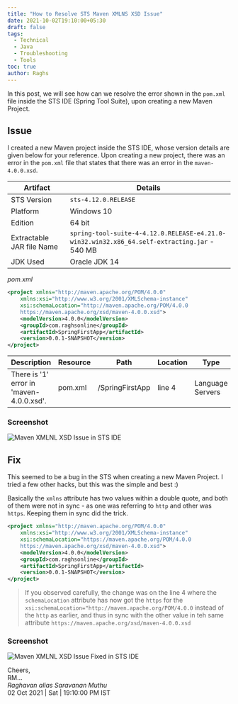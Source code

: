 ```yaml
---
title: "How to Resolve STS Maven XMLNS XSD Issue"
date: 2021-10-02T19:10:00+05:30
draft: false
tags:
  - Technical
  - Java
  - Troubleshooting
  - Tools
toc: true
author: Raghs
---
```


In this post, we will see how can we resolve the error shown in the `pom.xml` file inside the STS IDE (Spring Tool Suite), upon creating a new Maven Project. 

<!--more-->

## Issue 

I created a new Maven project inside the STS IDE, whose version details are given below for your reference. Upon creating a new project, there was an error in the `pom.xml` file that states that there was an error in the `maven-4.0.0.xsd`.  

Artifact | Details |
| ----- | --- |
| STS Version | `sts-4.12.0.RELEASE` |
| Platform | Windows 10 |
| Edition | 64 bit |
| Extractable JAR file Name | `spring-tool-suite-4-4.12.0.RELEASE-e4.21.0-win32.win32.x86_64.self-extracting.jar` - 540 MB |
| JDK Used | Oracle JDK 14 |
  
*pom.xml*

```xml
<project xmlns="http://maven.apache.org/POM/4.0.0"
	xmlns:xsi="http://www.w3.org/2001/XMLSchema-instance"
	xsi:schemaLocation="http://maven.apache.org/POM/4.0.0 
	https://maven.apache.org/xsd/maven-4.0.0.xsd">
	<modelVersion>4.0.0</modelVersion>
	<groupId>com.raghsonline</groupId>
	<artifactId>SpringFirstApp</artifactId>
	<version>0.0.1-SNAPSHOT</version>
</project>  
```

|Description	| Resource	| Path	| Location	 | Type |
| --- | ---- | --- | --- | --- |
|There is '1' error in 'maven-4.0.0.xsd'.	| pom.xml	| /SpringFirstApp | line 4	| Language Servers |

### Screenshot 

<img src="https://raghsonline.com/tools/sts/maven-xmlns-xsd-issue/01_error.JPG" alt="Maven XMLNL XSD Issue in STS IDE"/>

## Fix 

This seemed to be a bug in the STS when creating a new Maven Project. I tried a few other hacks, but this was the simple and best :) 

Basically the `xmlns` attribute has two values within a double quote, and both of them were not in sync - as one was referring to `http` and other was `https`. Keeping them in sync did the trick.

```xml
<project xmlns="http://maven.apache.org/POM/4.0.0"
	xmlns:xsi="http://www.w3.org/2001/XMLSchema-instance"
	xsi:schemaLocation="https://maven.apache.org/POM/4.0.0 
	https://maven.apache.org/xsd/maven-4.0.0.xsd">
	<modelVersion>4.0.0</modelVersion>
	<groupId>com.raghsonline</groupId>
	<artifactId>SpringFirstApp</artifactId>
	<version>0.0.1-SNAPSHOT</version>
</project>  
```

> If you observed carefully, the change was on the line 4 where the `schemaLocation` attribute has now got the `https` for the `xsi:schemaLocation="http://maven.apache.org/POM/4.0.0` instead of the `http` as earlier, and thus in sync with the other value in teh same attribute `https://maven.apache.org/xsd/maven-4.0.0.xsd`

### Screenshot 

<img src="https://raghsonline.com/tools/sts/maven-xmlns-xsd-issue/02_fixed.JPG" alt="Maven XMLNL XSD Issue Fixed in STS IDE"/>

Cheers,\
RM...\
_Raghavan alias Saravanan Muthu_\
02 Oct 2021 | Sat | 19:10:00 PM IST
